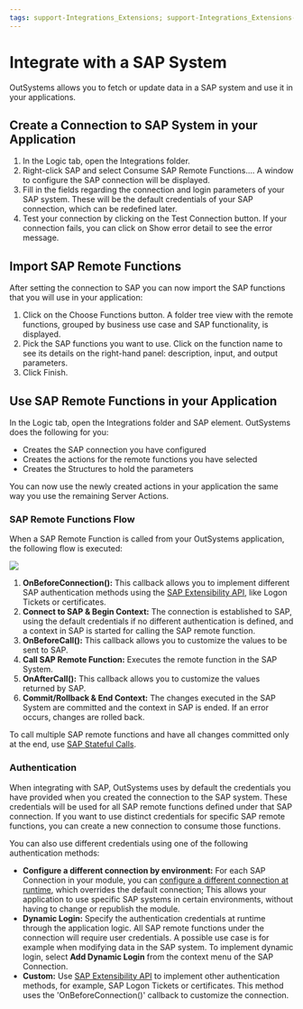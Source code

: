 ```yaml
---
tags: support-Integrations_Extensions; support-Integrations_Extensions-overview
---
```


# Integrate with a SAP System

OutSystems allows you to fetch or update data in a SAP system and use it in your applications.

## Create a Connection to SAP System in your Application

1. In the Logic tab, open the Integrations folder. 
2. Right-click SAP and select Consume SAP Remote Functions.... A window to configure the SAP connection will be displayed. 
3. Fill in the fields regarding the connection and login parameters of your SAP system. These will be the default credentials of your SAP connection, which can be redefined later. 
4. Test your connection by clicking on the Test Connection button. If your connection fails, you can click on Show error detail to see the error message. 

## Import SAP Remote Functions

After setting the connection to SAP you can now import the SAP functions that you will use in your application:

1. Click on the Choose Functions button. A folder tree view with the remote functions, grouped by business use case and SAP functionality, is displayed. 
2. Pick the SAP functions you want to use. Click on the function name to see its details on the right-hand panel: description, input, and output parameters. 
3. Click Finish. 

## Use SAP Remote Functions in your Application

In the Logic tab, open the Integrations folder and SAP element. OutSystems does the following for you:

* Creates the SAP connection you have configured
* Creates the actions for the remote functions you have selected
* Creates the Structures to hold the parameters

You can now use the newly created actions in your application the same way you use the remaining Server Actions.

### SAP Remote Functions Flow

When a SAP Remote Function is called from your OutSystems application, the following flow is executed:

![](../../../.gitbook/assets/sap_remote_function_flow.png)

1. **OnBeforeConnection\(\):** This callback allows you to implement different SAP authentication methods using the [SAP Extensibility API](https://github.com/danielmarquespt/docs-product/tree/e7ea3f444d5129dab245c69ab72ae091554bc4fb/src/ref/apis/sap-extensibility-api.md%3E), like Logon Tickets or certificates. 
2. **Connect to SAP & Begin Context:** The connection is established to SAP, using the default credentials if no different authentication is defined, and a context in SAP is started for calling the SAP remote function. 
3. **OnBeforeCall\(\):** This callback allows you to customize the values to be sent to SAP. 
4. **Call SAP Remote Function:** Executes the remote function in the SAP System. 
5. **OnAfterCall\(\):** This callback allows you to customize the values returned by SAP. 
6. **Commit/Rollback & End Context:** The changes executed in the SAP System are committed and the context in SAP is ended. If an error occurs, changes are rolled back. 

To call multiple SAP remote functions and have all changes committed only at the end, use [SAP Stateful Calls](https://github.com/danielmarquespt/docs-product/tree/e7ea3f444d5129dab245c69ab72ae091554bc4fb/src/extensibility-and-integration/sap/execute-sap-stateful-calls.md%3E).

### Authentication

When integrating with SAP, OutSystems uses by default the credentials you have provided when you created the connection to the SAP system. These credentials will be used for all SAP remote functions defined under that SAP connection. If you want to use distinct credentials for specific SAP remote functions, you can create a new connection to consume those functions.

You can also use different credentials using one of the following authentication methods:

* **Configure a different connection by environment:** For each SAP Connection in your module, you can [configure a different connection at runtime](https://github.com/danielmarquespt/docs-product/tree/e7ea3f444d5129dab245c69ab72ae091554bc4fb/src/extensibility-and-integration/sap/configure-a-sap-connection-at-runtime.md%3E), which overrides the default connection; This allows your application to use specific SAP systems in certain environments, without having to change or republish the module.
* **Dynamic Login:** Specify the authentication credentials at runtime through the application logic. All SAP remote functions under the connection will require user credentials. A possible use case is for example when modifying data in the SAP system. To implement dynamic login, select **Add Dynamic Login** from the context menu of the SAP Connection.
* **Custom:** Use [SAP Extensibility API](https://github.com/danielmarquespt/docs-product/tree/e7ea3f444d5129dab245c69ab72ae091554bc4fb/src/ref/apis/sap-extensibility-api.md%3E) to implement other authentication methods, for example, SAP Logon Tickets or certificates. This method uses the 'OnBeforeConnection\(\)' callback to customize the connection.

